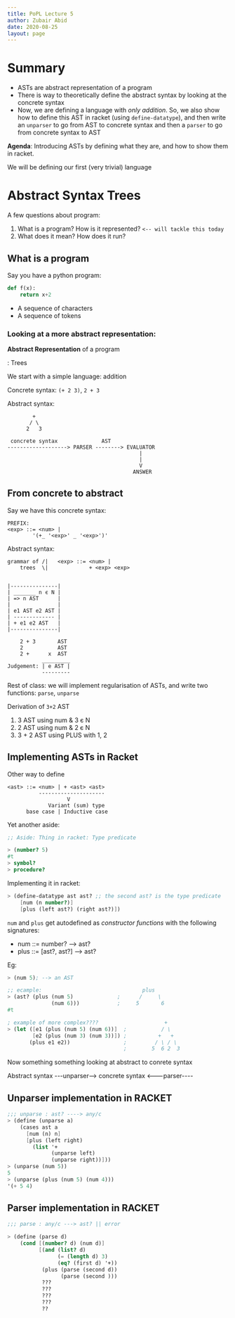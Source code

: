 ```yaml
---
title: PoPL Lecture 5
author: Zubair Abid
date: 2020-08-25
layout: page
---
```


# Summary

- ASTs are abstract representation of a program
- There is way to theoretically define the abstract syntax by looking at the
  concrete syntax
- Now, we are defining a language with *only addition*. So, we also show how to
  define this AST in racket (using `define-datatype`), and then write an
  `unparser` to go from AST to concrete syntax and then a `parser` to go from
  concrete syntax to AST

**Agenda**: Introducing ASTs by defining what they are, and how to show them in
racket. 

We will be defining our first (very trivial) language

# Abstract Syntax Trees

A few questions about program:

1. What is a program? How is it represented? `<-- will tackle this today`
2. What does it mean? How does it run?

## What is a program

Say you have a python program:

```python
def f(x):
    return x+2
```

- A sequence of characters 
- A sequence of tokens
  
### Looking at a more abstract representation: 

**Abstract Representation** of a program

: Trees

We start with a simple language: addition

Concrete syntax: `(+ 2 3)`, `2 + 3`

Abstract syntax:
```
        +
       / \
      2   3
```

```
 concrete syntax              AST
-------------------> PARSER --------> EVALUATOR
                                          |
                                          |
                                          V
                                        ANSWER

```

## From concrete to abstract

Say we have this concrete syntax: 

```
PREFIX:
<exp> ::= <num> |
        '(+_ '<exp>' _ '<exp>')'
```

Abstract syntax:

```
grammar of /|   <exp> ::= <num> |
    trees  \|             + <exp> <exp>
    
    
|---------------|
| _______ n є N |
| => n AST      |
|               |
| e1 AST e2 AST |
| ------------- |
| + e1 e2 AST   |
|---------------|

    2 + 3       AST
    2           AST
    2 +      x  AST
           _________
Judgement: | e AST |
           ---------
```

Rest of class: we will implement regularisation of ASTs, and write two
functions: `parse`, `unparse`

Derivation of `3+2` AST

1. 3 AST using num & 3 є N
2. 2 AST using num & 2 є N
3. 3 + 2 AST using PLUS with 1, 2

## Implementing ASTs in Racket

Other way to define

```
<ast> ::= <num> | + <ast> <ast>
          ---------------------
                   V
             Variant (sum) type
      base case | Inductive case
```

Yet another aside:

```scheme
;; Aside: Thing in racket: Type predicate

> (number? 5)
#t
> symbol?
> procedure? 
```

Implementing it in racket:

```scheme
> (define-datatype ast ast? ;; the second ast? is the type predicate
    [num (n number?)]
    [plus (left ast?) (right ast?)])
```

`num` and `plus` get autodefined as *constructor functions* with the following
signatures: 

- num ::= number? --> ast?
- plus ::= [ast?, ast?] --> ast?

Eg:

```scheme
> (num 5); --> an AST

;; ecample:                                plus
> (ast? (plus (num 5)              ;      /     \
              (num 6)))            ;     5       6
#t

; example of more complex????                     +
> (let ([e1 (plus (num 5) (num 6))]  ;           / \
        [e2 (plus (num 3) (num 3))]) ;          +   +
       (plus e1 e2))                 ;         / \ / \
                                     ;        5  6 2  3
```


Now something something looking at abstract to conrete syntax

Abstract syntax ---unparser--> concrete syntax
                <---parser----
                
                
## Unparser implementation in RACKET            

```scheme
;;; unparse : ast? ----> any/c
> (define (unparse a)
    (cases ast a
      [num (n) n]
      [plus (left right)
        (list '+
              (unparse left)
              (unparse right))]))
> (unparse (num 5))
5
> (unparse (plus (num 5) (num 4)))
'(+ 5 4)
```

## Parser implementation in RACKET            

```scheme
;;; parse : any/c ---> ast? || error

> (define (parse d)
    (cond [(number? d) (num d)]
          [(and (list? d)
                (= (length d) 3)
                (eq? (first d) '+))
           (plus (parse (second d))
                 (parse (second )))
           ???
           ???
           ???
           ???
           ??
           
```
